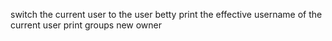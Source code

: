 switch the current user to the user betty
print the effective username of the current user
print groups
new owner
